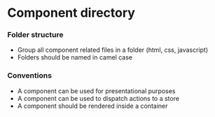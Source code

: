 # Component directory

### Folder structure
- Group all component related files in a folder (html, css, javascript)
- Folders should be named in camel case

### Conventions
- A component can be used for presentational purposes
- A component can be used to dispatch actions to a store
- A component should be rendered inside a container
